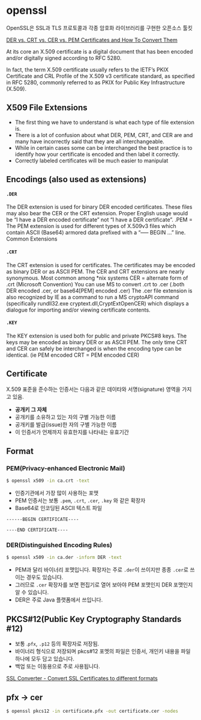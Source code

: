 # openssl

OpenSSL은 SSL과 TLS 프로토콜과 각종 암호화 라이브러리를 구현한 오픈소스 툴킷



[DER vs. CRT vs. CER vs. PEM Certificates and How To Convert Them](http://info.ssl.com/article.aspx?id=12149)


At its core an X.509 certificate is a digital document that has been encoded and/or digitally signed according to RFC 5280.

In fact, the term X.509 certificate usually refers to the IETF’s PKIX Certificate and CRL Profile of the X.509 v3 certificate standard, as specified in RFC 5280, commonly referred to as PKIX for Public Key Infrastructure (X.509).

## X509 File Extensions

- The first thing we have to understand is what each type of file extension is.   
- There is a lot of confusion about what DER, PEM, CRT, and CER are and many have incorrectly said that they are all interchangeable.  
- While in certain cases some can be interchanged the best practice is to identify how your certificate is encoded and then label it correctly.  
- Correctly labeled certificates will be much easier to manipulat

## Encodings (also used as extensions)

#### `.DER` 

The DER extension is used for binary DER encoded certificates. These files may also bear the CER or the CRT extension.   Proper English usage would be “I have a DER encoded certificate” not “I have a DER certificate”.
.PEM = The PEM extension is used for different types of X.509v3 files which contain ASCII (Base64) armored data prefixed with a “—– BEGIN …” line.
Common Extensions

#### `.CRT`

The CRT extension is used for certificates. The certificates may be encoded as binary DER or as ASCII PEM. The CER and CRT extensions are nearly synonymous.  Most common among *nix systems
CER = alternate form of .crt (Microsoft Convention) You can use MS to convert .crt to .cer (.both DER encoded .cer, or base64[PEM] encoded .cer)  The .cer file extension is also recognized by IE as a command to run a MS cryptoAPI command (specifically rundll32.exe cryptext.dll,CryptExtOpenCER) which displays a dialogue for importing and/or viewing certificate contents.

#### `.KEY`

The KEY extension is used both for public and private PKCS#8 keys. The keys may be encoded as binary DER or as ASCII PEM.
The only time CRT and CER can safely be interchanged is when the encoding type can be identical.  (ie  PEM encoded CRT = PEM encoded CER)




## Certificate

X.509 표준을 준수하는 인증서는 다음과 같은 데이타와 서명(signature) 영역을 가지고 있음.

- **공개키 그 자체**
- 공개키를 소유하고 있는 자의 구별 가능한 이름 
- 공개키를 발급(issue)한 자의 구별 가능한 이름 
- 이 인증서가 언제까지 유효한지를 나타내는 유효기간 


## Format

### PEM(Privacy-enhanced Electronic Mail) 

```bash
$ openssl x509 -in ca.crt -text   
```


- 인증기관에서 가장 많이 사용하는 포맷
- PEM 인증서는 보통 `.pem`, `.crt`, `.cer`, `.key` 와 같은 확장자
- Base64로 인코딩된 ASCII 텍스트 파일

```
------BEGIN CERTIFICATE----

----END CERTIFICATE----
```

### DER(Distinguished Encoding Rules) 

```bash
$ openssl x509 -in ca.der -inform DER -text 
```

- PEM과 달리 바이너리 포맷입니다. 확장자는 주로 `.der`이 쓰이지만 종종 `.cer`로 쓰이는 경우도 있습니다. 
- 그러므로 `.cer` 확장자를 보면 편집기로 열어 보아야 PEM 포맷인지 DER 포맷인지 알 수 있습니다. 
- DER은 주로 Java 플랫폼에서 쓰입니다. 


## PKCS#12(Public Key Cryptography Standards #12)

- 보통 .`pfx`, `.p12` 등의 확장자로 저장됨. 
- 바이너리 형식으로 저장되며 pkcs#12 포멧의 파일은 인증서, 개인키 내용을 파일하나에 모두 담고 있습니다. 
- 백업 또는 이동용으로 주로 사용됩니다. 

[SSL Converter - Convert SSL Certificates to different formats](https://www.sslshopper.com/ssl-converter.html)

## pfx -> cer

```bash
$ openssl pkcs12 -in certificate.pfx -out certificate.cer -nodes
```







 